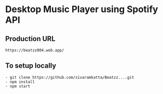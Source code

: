 # Desktop Music Player using Spotify API
## Production URL
```
https://beatzz004.web.app/
```
## To setup locally
```
- git clone https://github.com/sivaramkatta/Beatzz....git
- npm install
- npm start
```
